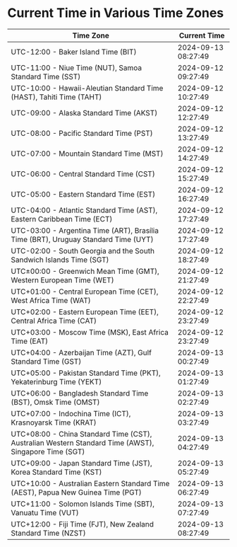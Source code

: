 # Current Time in Various Time Zones

| Time Zone | Current Time |
|-----------|--------------|
| UTC-12:00 - Baker Island Time (BIT) | 2024-09-13 08:27:49 |
| UTC-11:00 - Niue Time (NUT), Samoa Standard Time (SST) | 2024-09-12 09:27:49 |
| UTC-10:00 - Hawaii-Aleutian Standard Time (HAST), Tahiti Time (TAHT) | 2024-09-12 10:27:49 |
| UTC-09:00 - Alaska Standard Time (AKST) | 2024-09-12 12:27:49 |
| UTC-08:00 - Pacific Standard Time (PST) | 2024-09-12 13:27:49 |
| UTC-07:00 - Mountain Standard Time (MST) | 2024-09-12 14:27:49 |
| UTC-06:00 - Central Standard Time (CST) | 2024-09-12 15:27:49 |
| UTC-05:00 - Eastern Standard Time (EST) | 2024-09-12 16:27:49 |
| UTC-04:00 - Atlantic Standard Time (AST), Eastern Caribbean Time (ECT) | 2024-09-12 17:27:49 |
| UTC-03:00 - Argentina Time (ART), Brasília Time (BRT), Uruguay Standard Time (UYT) | 2024-09-12 17:27:49 |
| UTC-02:00 - South Georgia and the South Sandwich Islands Time (SGT) | 2024-09-12 18:27:49 |
| UTC±00:00 - Greenwich Mean Time (GMT), Western European Time (WET) | 2024-09-12 21:27:49 |
| UTC+01:00 - Central European Time (CET), West Africa Time (WAT) | 2024-09-12 22:27:49 |
| UTC+02:00 - Eastern European Time (EET), Central Africa Time (CAT) | 2024-09-12 23:27:49 |
| UTC+03:00 - Moscow Time (MSK), East Africa Time (EAT) | 2024-09-12 23:27:49 |
| UTC+04:00 - Azerbaijan Time (AZT), Gulf Standard Time (GST) | 2024-09-13 00:27:49 |
| UTC+05:00 - Pakistan Standard Time (PKT), Yekaterinburg Time (YEKT) | 2024-09-13 01:27:49 |
| UTC+06:00 - Bangladesh Standard Time (BST), Omsk Time (OMST) | 2024-09-13 02:27:49 |
| UTC+07:00 - Indochina Time (ICT), Krasnoyarsk Time (KRAT) | 2024-09-13 03:27:49 |
| UTC+08:00 - China Standard Time (CST), Australian Western Standard Time (AWST), Singapore Time (SGT) | 2024-09-13 04:27:49 |
| UTC+09:00 - Japan Standard Time (JST), Korea Standard Time (KST) | 2024-09-13 05:27:49 |
| UTC+10:00 - Australian Eastern Standard Time (AEST), Papua New Guinea Time (PGT) | 2024-09-13 06:27:49 |
| UTC+11:00 - Solomon Islands Time (SBT), Vanuatu Time (VUT) | 2024-09-13 07:27:49 |
| UTC+12:00 - Fiji Time (FJT), New Zealand Standard Time (NZST) | 2024-09-13 08:27:49 |
